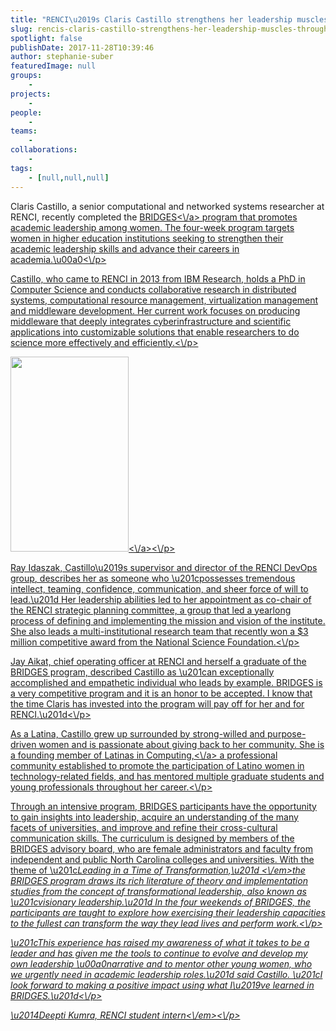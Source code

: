 ```yaml
---
title: "RENCI\u2019s Claris Castillo strengthens her leadership muscles through BRIDGES"
slug: rencis-claris-castillo-strengthens-her-leadership-muscles-through-bridges
spotlight: false
publishDate: 2017-11-28T10:39:46
author: stephanie-suber
featuredImage: null
groups:
    - 
projects:
    - 
people:
    - 
teams: 
    - 
collaborations:
    - 
tags:
    - [null,null,null]
---
```

<p>Claris Castillo, a senior computational and networked systems researcher at RENCI, recently completed the <a href="https:\/\/fridaycenter.unc.edu\/noncreditprograms\/bridges\/">BRIDGES<\/a> program that promotes academic leadership among women. The four-week program targets women in higher education institutions seeking to strengthen their academic leadership skills and advance their careers in academia.\u00a0<!--more--><\/p>
<p>Castillo, who came to RENCI in 2013 from IBM Research, holds a PhD in Computer Science and conducts collaborative research in distributed systems, computational resource management, virtualization management and middleware development. Her current work focuses on producing middleware that deeply integrates cyberinfrastructure and scientific applications into customizable solutions that enable researchers to do science more effectively and efficiently.<\/p>
<p><a href="http:\/\/renci.org\/wp-content\/uploads\/2017\/11\/claris-6.jpeg"  rel="lightbox[roadtrip]"><img class="alignleft wp-image-17123" src="http:\/\/renci.org\/wp-content\/uploads\/2017\/11\/claris-6-182x300.jpeg" alt="" width="189" height="312" srcset="https:\/\/renci.org\/wp-content\/uploads\/2017\/11\/claris-6-182x300.jpeg 182w, https:\/\/renci.org\/wp-content\/uploads\/2017\/11\/claris-6-768x1269.jpeg 768w, https:\/\/renci.org\/wp-content\/uploads\/2017\/11\/claris-6-620x1024.jpeg 620w, https:\/\/renci.org\/wp-content\/uploads\/2017\/11\/claris-6-640x1057.jpeg 640w" sizes="(max-width: 189px) 100vw, 189px" \/><\/a><\/p>
<p>Ray Idaszak, Castillo\u2019s supervisor and director of the RENCI DevOps group, describes her as someone who \u201cpossesses tremendous intellect, teaming, confidence, communication, and sheer force of will to lead.\u201d Her leadership abilities led to her appointment as co-chair of the RENCI strategic planning committee, a group that led a yearlong process of defining and implementing the mission and vision of the institute. She also leads a multi-institutional research team that recently won a $3 million competitive award from the National Science Foundation.<\/p>
<p>Jay Aikat, chief operating officer at RENCI and herself a graduate of the BRIDGES program, described Castillo as \u201can exceptionally accomplished and empathetic individual who leads by example. BRIDGES is a very competitive program and it is an honor to be accepted. I know that the time Claris has invested into the program will pay off for her and for RENCI.\u201d<\/p>
<p>As a Latina, Castillo grew up surrounded by strong-willed and purpose-driven women and is passionate about giving back to her community. She is a founding member of <a href="http:\/\/latinasincomputing.org\/">Latinas in Computing,<\/a> a professional community established to promote the participation of Latino women in technology-related fields, and has mentored multiple graduate students and young professionals throughout her career.<\/p>
<p>Through an intensive program, BRIDGES participants have the opportunity to gain insights into leadership, acquire an understanding of the many facets of universities, and improve and refine their cross-cultural communication skills. The curriculum is designed by members of the BRIDGES advisory board, who are female administrators and faculty from independent and public North Carolina colleges and universities. With the theme of \u201c<em>Leading in a Time of Transformation,\u201d <\/em>the BRIDGES program draws its rich literature of theory and implementation studies from the concept of transformational leadership, also known as \u201cvisionary leadership.\u201d In the four weekends of BRIDGES, the participants are taught to explore how exercising their leadership capacities to the fullest can transform the way they lead lives and perform work.<\/p>
<p>\u201cThis experience has raised my awareness of what it takes to be a leader and has given me the tools to continue to evolve and develop my own leadership \u00a0narrative and to mentor other young women, who we urgently need in academic leadership roles.\u201d said Castillo. \u201cI look forward to making a positive impact using what I\u2019ve learned in BRIDGES.\u201d<\/p>
<p><em>\u2014Deepti Kumra, RENCI student intern<\/em><\/p>
<!-- AddThis Advanced Settings generic via filter on the_content --><!-- AddThis Share Buttons generic via filter on the_content -->
